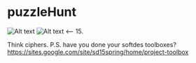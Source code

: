 # puzzleHunt
![Alt text](http://luckymojo.com/dill-pickle.jpg)
![Alt
text](https://media.licdn.com/mpr/mpr/shrink_200_200/p/6/005/0a9/252/3b9896e.jpg)
<-- 15.

Think ciphers. P.S. have you done your softdes toolboxes?
https://sites.google.com/site/sd15spring/home/project-toolbox
